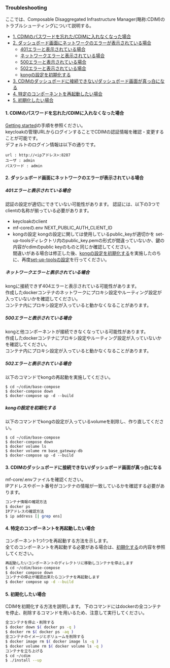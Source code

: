 ### Troubleshooting <!-- omit in toc -->
ここでは、Composable Disaggregated Infrastructure Manager(略称:CDIM)のトラブルシューティングについて説明する。
- [1. CDIMのパスワードを忘れた/CDIMに入れなくなった場合](#41-cdimのパスワードを忘れたcdimに入れなくなった場合)
- [2. ダッシュボード画面にネットワークのエラーが表示されている場合](#42-ダッシュボード画面にネットワークのエラーが表示されている場合)
  - [401エラーと表示されている場合](#401エラーと表示されている場合)
  - [ネットワークエラーと表示されている場合](#ネットワークエラーと表示されている場合)
  - [500エラーと表示されている場合](#500エラーと表示されている場合)
  - [502エラーと表示されている場合](#502エラーと表示されている場合)
  - [kongの設定を初期化する](#kongの設定を初期化する)
- [3. CDIMのダッシュボードに接続できない/ダッシュボード画面が真っ白になる](#43-cdimのダッシュボードに接続できないダッシュボード画面が真っ白になる)
- [4. 特定のコンポーネントを再起動したい場合](#44-特定のコンポーネントを再起動したい場合)
- [5. 初期化したい場合](#45-初期化したい場合)

<!-- ユースケースの実装時に問題があった場合この項目に記載する -->
#### 1. CDIMのパスワードを忘れた/CDIMに入れなくなった場合
[Getting started](../../../../getting-started/ja/setup/setup.md#2-フロントエンド)の手順を参照ください。  
keycloakの管理URLからログインすることでCDIMの認証情報を確認・変更することが可能です。  
デフォルトのログイン情報は以下の通りです。
```
url : http://<ipアドレス>:8287
ユーザ : admin
パスワード : admin
```

#### 2. ダッシュボード画面にネットワークのエラーが表示されている場合

##### 401エラーと表示されている場合
認証の設定が適切にできていない可能性があります。
認証には、以下の3つでclientの名称が揃っている必要があります。
- keycloakのclient
- mf-coreの.env  NEXT_PUBLIC_AUTH_CLIENT_ID
- kongの設定 
kongの設定に関しては使用しているpublic_keyが適切かを
set-up-toolsディレクトリ内のpublic_key.pemの形式が間違っていないか、鍵の内容がcdimのpublic keyのものと同じか確認してください。  
間違いがある場合は修正した後、[kongの設定を初期化する](#kongの設定を初期化する)を実施したのちに、再度[set-up-toolsの設定](../../../../getting-started/ja/setup/setup.md#12-gateway-の初期設定)を行ってください。  

##### ネットワークエラーと表示されている場合
kongに接続できず404エラーと表示されている可能性があります。  
作成したdockerコンテナのネットワークにプロキシ設定やルーティング設定が入っていないかを確認してください。  
コンテナ内にプロキシ設定が入っていると動かなくなることがあります。    

##### 500エラーと表示されている場合  
kongと他コンポーネントが接続できなくなっている可能性があります。  
作成したdockerコンテナにプロキシ設定やルーティング設定が入っていないかを確認してください。  
コンテナ内にプロキシ設定が入っていると動かなくなることがあります。  

##### 502エラーと表示されている場合
以下のコマンドでkongの再起動を実施してください。
```
$ cd ~/cdim/base-compose
$ docker-compose down
$ docker-compose up -d --build
```

##### kongの設定を初期化する
以下のコマンドでkongの設定が入っているvolumeを削除し、作り直してください。

```
$ cd ~/cdim/base-compose
$ docker-compose down
$ docker volume ls
$ docker volume rm base_gateway-db
$ docker-compose up -d --build
```
#### 3. CDIMのダッシュボードに接続できない/ダッシュボード画面が真っ白になる
mf-core/.envファイルを確認ください。  
IPアドレスやポート番号がコンテナの情報が一致しているかを確認する必要があります。  
```sh
コンテナ情報の確認方法
$ docker ps
IPアドレスの確認方法
$ ip address [| grep ens]
```

#### 4. 特定のコンポーネントを再起動したい場合
コンポーネント1つ1つを再起動する方法を示します。  
全てのコンポーネントを再起動する必要がある場合は、[初期化する](#45-初期化したい場合)の内容を参照してください。  
```sh
再起動したいコンポーネントのディレクトリに移動しコンテナを停止します
$ cd ~/cdim/base-compose
$ docker compose down
コンテナの停止が確認出来たらコンテナを再起動します
$ docker compose up -d --build
```

#### 5. 初期化したい場合
CDIMを初期化する方法を説明します。
下のコマンドにはdockerの全コンテナを停止、削除するコマンドを用いるため、注意して実行してください。  
```sh
全コンテナを停止・削除する
$ docker down $( docker ps -q )
$ docker rm $( docker ps -aq )
全コンテナのイメージとボリュームを削除する
$ docker image rm $( docker image ls -q )
$ docker volume rm $( docker volume ls -q )
コンテナを立ち上げる
$ cd ~/cdim
$ ./install --up
```
